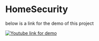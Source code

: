 # HomeSecurity

below is a link for the demo of this project

[![Youtube link for demo](https://img.youtube.com/vi/f6ST9rmG4t0/0.jpg)](https://www.youtube.com/watch?v=f6ST9rmG4t0)

